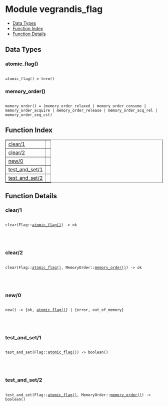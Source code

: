 

# Module vegrandis_flag #
* [Data Types](#types)
* [Function Index](#index)
* [Function Details](#functions)



<a name="types"></a>

## Data Types ##




### <a name="type-atomic_flag">atomic_flag()</a> ###



<pre><code>
atomic_flag() = term()
</code></pre>





### <a name="type-memory_order">memory_order()</a> ###



<pre><code>
memory_order() = (memory_order_relaxed | memory_order_consume | memory_order_acquire | memory_order_release | memory_order_acq_rel | memory_order_seq_cst)
</code></pre>


<a name="index"></a>

## Function Index ##


<table width="100%" border="1" cellspacing="0" cellpadding="2" summary="function index"><tr><td valign="top"><a href="#clear-1">clear/1</a></td><td></td></tr><tr><td valign="top"><a href="#clear-2">clear/2</a></td><td></td></tr><tr><td valign="top"><a href="#new-0">new/0</a></td><td></td></tr><tr><td valign="top"><a href="#test_and_set-1">test_and_set/1</a></td><td></td></tr><tr><td valign="top"><a href="#test_and_set-2">test_and_set/2</a></td><td></td></tr></table>


<a name="functions"></a>

## Function Details ##

<a name="clear-1"></a>

### clear/1 ###


<pre><code>
clear(Flag::<a href="#type-atomic_flag">atomic_flag()</a>) -&gt; ok
</code></pre>

<br></br>



<a name="clear-2"></a>

### clear/2 ###


<pre><code>
clear(Flag::<a href="#type-atomic_flag">atomic_flag()</a>, MemoryOrder::<a href="#type-memory_order">memory_order()</a>) -&gt; ok
</code></pre>

<br></br>



<a name="new-0"></a>

### new/0 ###


<pre><code>
new() -&gt; {ok, <a href="#type-atomic_flag">atomic_flag()</a>} | {error, out_of_memory}
</code></pre>

<br></br>



<a name="test_and_set-1"></a>

### test_and_set/1 ###


<pre><code>
test_and_set(Flag::<a href="#type-atomic_flag">atomic_flag()</a>) -&gt; boolean()
</code></pre>

<br></br>



<a name="test_and_set-2"></a>

### test_and_set/2 ###


<pre><code>
test_and_set(Flag::<a href="#type-atomic_flag">atomic_flag()</a>, MemoryOrder::<a href="#type-memory_order">memory_order()</a>) -&gt; boolean()
</code></pre>

<br></br>



